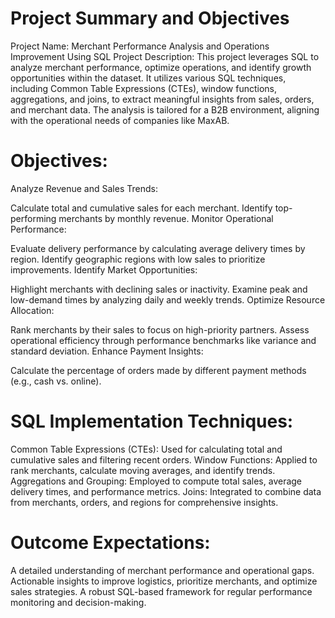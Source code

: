 # Project Summary and Objectives
Project Name: Merchant Performance Analysis and Operations Improvement Using SQL
Project Description:
This project leverages SQL to analyze merchant performance, optimize operations, and identify growth opportunities within the dataset. It utilizes various SQL techniques, including Common Table Expressions (CTEs), window functions, aggregations, and joins, to extract meaningful insights from sales, orders, and merchant data. The analysis is tailored for a B2B environment, aligning with the operational needs of companies like MaxAB.

# Objectives:
Analyze Revenue and Sales Trends:

Calculate total and cumulative sales for each merchant.
Identify top-performing merchants by monthly revenue.
Monitor Operational Performance:

Evaluate delivery performance by calculating average delivery times by region.
Identify geographic regions with low sales to prioritize improvements.
Identify Market Opportunities:

Highlight merchants with declining sales or inactivity.
Examine peak and low-demand times by analyzing daily and weekly trends.
Optimize Resource Allocation:

Rank merchants by their sales to focus on high-priority partners.
Assess operational efficiency through performance benchmarks like variance and standard deviation.
Enhance Payment Insights:

Calculate the percentage of orders made by different payment methods (e.g., cash vs. online).
# SQL Implementation Techniques:
Common Table Expressions (CTEs): 
Used for calculating total and cumulative sales and filtering recent orders.
Window Functions: Applied to rank merchants, calculate moving averages, and identify trends.
Aggregations and Grouping: Employed to compute total sales, average delivery times, and performance metrics.
Joins: Integrated to combine data from merchants, orders, and regions for comprehensive insights.
# Outcome Expectations:
A detailed understanding of merchant performance and operational gaps.
Actionable insights to improve logistics, prioritize merchants, and optimize sales strategies.
A robust SQL-based framework for regular performance monitoring and decision-making.

